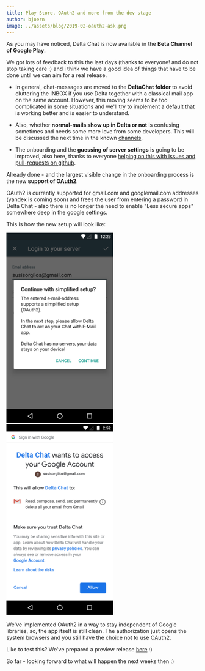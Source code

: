 ```yaml
---
title: Play Store, OAuth2 and more from the dev stage 
author: bjoern
image: ../assets/blog/2019-02-oauth2-ask.png
---
```


As you may have noticed, Delta Chat is now available 
in the **Beta Channel of Google Play**.

We got lots of feedback to this the last days
(thanks to everyone! and do not stop taking care :)
and i think we have a good idea of things that have to be done
until we can aim for a real release.

- In general, chat-messages are moved to the **DeltaChat folder**
  to avoid cluttering the INBOX 
  if you use Delta together with a classical mail app on the same account.
  However, this moving seems to be too complicated in some situations
  and we'll try to implement a default that is working better
  and is easier to understand.

- Also, whether **normal-mails show up in Delta or not**
  is confusing sometimes and needs some more love from some developers.
  This will be discussed the next time in the known [channels](contribute).

- The onboarding and the **guessing of server settings** is going to be improved,
  also here, thanks to everyone 
  [helping on this with issues and pull-requests on github](https://github.com/deltachat/deltachat-core/).
  
Already done - and the largest visible change in the onboarding process
is the new **support of OAuth2**.

OAuth2 is currently supported for gmail.com and googlemail.com addresses
(yandex is coming soon)
and frees the user from entering a password in Delta Chat - 
also there is no longer the need to enable "Less secure apps" somewhere
deep in the google settings.

This is how the new setup will look like:

<img src="../assets/blog/2019-02-oauth2-ask.png" width="280"> <img src="../assets/blog/2019-02-oauth2-confirm.png" width="280">

We've implemented OAuth2 in a way to stay independent of Google libraries,
so, the app itself is still clean.
The authorization just opens the system browsers
and you still have the choice not to use OAuth2.

Like to test this? We've prepared a preview release
[here](https://github.com/deltachat/deltachat-android/releases/tag/oauth2-preview-0.101.1) :)

So far - looking forward to what will happen the next weeks then :)
